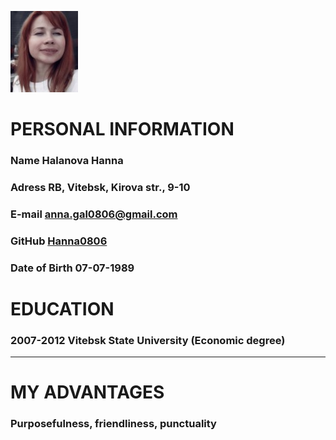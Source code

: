 ![Photo](photo7.jpg)
# PERSONAL INFORMATION 
### Name **Halanova Hanna**
### Adress **RB, Vitebsk, Kirova str., 9-10**
### E-mail **anna.gal0806@gmail.com**
### GitHub **[Hanna0806](https://github.com/Hanna0806)**
### Date of Birth **07-07-1989**
# EDUCATION
### 2007-2012  **Vitebsk State University (Economic degree)**
---
# MY ADVANTAGES
### **Purposefulness, friendliness, punctuality**
